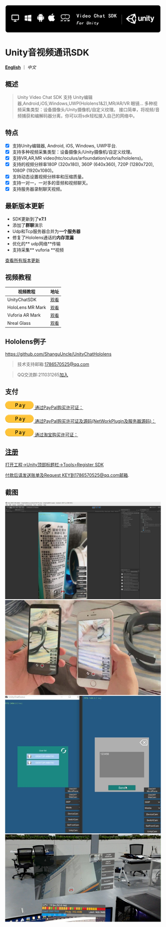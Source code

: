 ![Unity Video Chat SDK](Readme/Images/SDK/Logo_title.png)

# Unity音视频通讯SDK

[**English**](README.md) ｜ *中文*

## 概述

> Unity Video Chat SDK 支持 Unity编辑器,Android,iOS,Windows,UWP(Hololens1&2),MR/AR/VR 眼镜...</a>
> 多种视频采集类型：设备摄像头/Unity摄像机/自定义纹理。</a>
> 接口简单，将视频/音频捕获和编解码器分离，你可以将sdk轻松接入自己的网络中。

## 特点

- [x] 支持Unity编辑器, Android, iOS, Windows, UWP平台.
- [x] 支持多种视频采集类型：设备摄像头/Unity摄像机/自定义纹理。
- [x] 支持VR,AR,MR video(htc/oculus/arfoundation/vuforia/hololens)。
- [x] 支持的视频分辨率180P (320x180), 360P (640x360), 720P (1280x720), 1080P (1920x1080)。
- [x] 支持动态设置视频分辨率和压缩质量。
- [x] 支持一对一，一对多的音频和视频聊天。
- [x] 支持服务器录制聊天视频。

## 最新版本更新
- SDK更新到了**v7.1**
- 添加了**群聊**演示
- Udp和Tcp服务器合并为**一个服务器**
- 修复了Hololens通话的**内存泄漏**
- 优化的** udp网络**传输
- 支持采集** vuforia **视频

[查看所有版本更新](VersionUpdates.md)

## 视频教程

| 视频教程                                              | 地址                                                |
| ----------------------------------------------------- | ----------------------------------------------------|
| UnityChatSDK                                          | [观看](https://www.bilibili.com/video/av78607683)   |
| HoloLens MR Mark                                      | [观看](https://www.bilibili.com/video/BV1Jg4y1B7Ts) |
| Vuforia AR Mark                                       | [观看](https://www.bilibili.com/video/av81873111)   |
| Nreal Glass                                           | [观看](https://www.bilibili.com/video/av79084374/)  |

## Hololens例子

https://github.com/ShanguUncle/UnityChatHololens

> 技术支持邮箱:1786570525@qq.com

> QQ交流群:211031265[加入](https://jq.qq.com/?_wv=1027&k=uLaFJGfS)

## 支付

<a href="https://www.paypal.com/cgi-bin/webscr?&cmd=_xclick&business=1786570525@qq.com&currency_code=USD&amount=254&item_name=UnityChatSDK_Licence" target="_blank"><img src="Readme/Images/SDK/pay.gif" border="0" name="submit" alt="Click to pay with PayPal!">
通过PayPal购买许可证：

<a href="https://www.paypal.com/cgi-bin/webscr?&cmd=_xclick&business=1786570525@qq.com&currency_code=USD&amount=1980&item_name=UnityChatSDK_Licence&SourceCode" target="_blank"><img src="Readme/Images/SDK/pay.gif" border="0" name="submit" alt="Click to pay with PayPal!">
通过PayPal购买许可证及源码(NetWorkPlugin及服务器源码)：

<a href="https://item.taobao.com/item.htm?id=574700900943" target="_blank"><img src="Readme/Images/SDK/pay.gif" border="0" name="submit" alt="Click to pay with Taobao!">
通过淘宝购买许可证：

## 注册
打开工程->Unity顶部标题栏->Tools>Register SDK

付款后请发送账单及Request KEY到1786570525@qq.com邮箱.

## 截图

![Image text](Readme/Images/Screenshoots/01.jpg)
![Image text](Readme/Images/Screenshoots/02.jpg)
![Image text](Readme/Images/Screenshoots/03.jpg)
![Image text](Readme/Images/Screenshoots/04.jpg)








